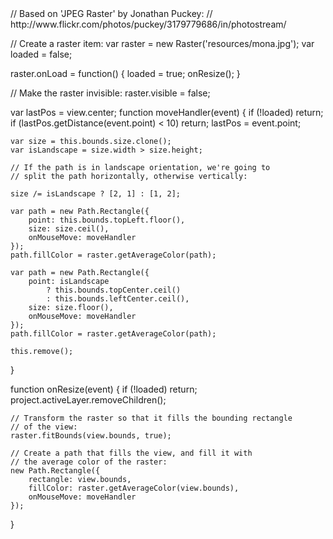 <paperscript resize=true explain=true>
// Based on 'JPEG Raster' by Jonathan Puckey:
// http://www.flickr.com/photos/puckey/3179779686/in/photostream/

// Create a raster item:
var raster = new Raster('resources/mona.jpg');
var loaded = false;

raster.onLoad = function() {
	loaded = true;
	onResize();
}

// Make the raster invisible:
raster.visible = false;

var lastPos = view.center;
function moveHandler(event) {
	if (!loaded)
		return;
	if (lastPos.getDistance(event.point) < 10)
		return;
	lastPos = event.point;

	var size = this.bounds.size.clone();
	var isLandscape = size.width > size.height;

	// If the path is in landscape orientation, we're going to
	// split the path horizontally, otherwise vertically:

	size /= isLandscape ? [2, 1] : [1, 2];

	var path = new Path.Rectangle({
		point: this.bounds.topLeft.floor(),
		size: size.ceil(),
		onMouseMove: moveHandler
	});
	path.fillColor = raster.getAverageColor(path);

	var path = new Path.Rectangle({
		point: isLandscape
			? this.bounds.topCenter.ceil()
			: this.bounds.leftCenter.ceil(),
		size: size.floor(),
		onMouseMove: moveHandler
	});
	path.fillColor = raster.getAverageColor(path);

	this.remove();
}

function onResize(event) {
	if (!loaded)
		return;
	project.activeLayer.removeChildren();

	// Transform the raster so that it fills the bounding rectangle
	// of the view:
	raster.fitBounds(view.bounds, true);

	// Create a path that fills the view, and fill it with
	// the average color of the raster:
	new Path.Rectangle({
		rectangle: view.bounds,
		fillColor: raster.getAverageColor(view.bounds),
		onMouseMove: moveHandler
	});
}
</paperscript>